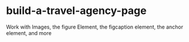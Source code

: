 # build-a-travel-agency-page
Work with Images, the figure Element, the figcaption element, the anchor element, and more
